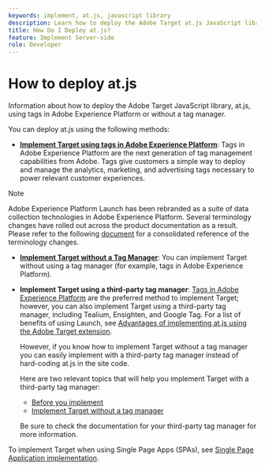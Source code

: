 ```yaml
---
keywords: implement, at.js, javascript library
description: Learn how to deploy the Adobe Target at.js JavaScript library using tags in Adobe Experience Platform or without a tag manager.
title: How Do I Deploy at.js?
feature: Implement Server-side
role: Developer
---
```

# How to deploy at.js

Information about how to deploy the Adobe Target JavaScript library, at.js, using tags in Adobe Experience Platform or without a tag manager.

You can deploy at.js using the following methods:

* **[Implement Target using tags in Adobe Experience Platform](/help/dev/implement/client-side/atjs/how-to-deployatjs/implement-target-using-adobe-launch.md)**: Tags in Adobe Experience Platform are the next generation of tag management capabilities from Adobe. Tags give customers a simple way to deploy and manage the analytics, marketing, and advertising tags necessary to power relevant customer experiences.

>[!NOTE]
>
>Adobe Experience Platform Launch has been rebranded as a suite of data collection technologies in Adobe Experience Platform. Several terminology changes have rolled out across the product documentation as a result. Please refer to the following [document](https://experienceleague.adobe.com/docs/experience-platform/tags/term-updates.html) for a consolidated reference of the terminology changes.

* **[Implement Target without a Tag Manager](/help/dev/implement/client-side/atjs/how-to-deployatjs/implement-target-without-a-tag-manager.md)**: You can implement Target without using a tag manager (for example, tags in Adobe Experience Platform).
* **Implement Target using a third-party tag manager**: [Tags in Adobe Experience Platform](/help/dev/implement/client-side/atjs/how-to-deployatjs/implement-target-using-adobe-launch.md) are the preferred method to implement Target; however, you can also implement Target using a third-party tag manager, including Tealium, Ensighten, and Google Tag. For a list of benefits of using Launch, see [Advantages of implementing at.js using the Adobe Target extension](/help/dev/implement/client-side/atjs/how-to-deployatjs/implement-target-using-adobe-launch.md#advantages-of-implementing-atjs-using-the-target-extension).

  However, if you know how to implement Target without a tag manager you can easily implement with a third-party tag manager instead of hard-coding at.js in the site code.

  Here are two relevant topics that will help you implement Target with a third-party tag manager:

  * [Before you implement](/help/dev/before-implement/)
  * [Implement Target without a tag manager](/help/dev/implement/client-side/atjs/how-to-deployatjs/implement-target-without-a-tag-manager.md)

  Be sure to check the documentation for your third-party tag manager for more information.

To implement Target when using Single Page Apps (SPAs), see [Single Page Application implementation](/help/dev/implement/client-side/atjs/how-to-deployatjs/target-atjs-single-page-application.md).

